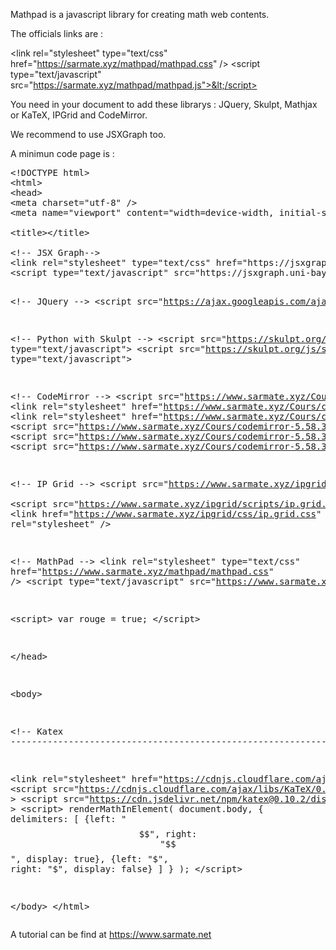 

Mathpad is a javascript library for creating math web contents.

The officials links are :


&lt;link rel="stylesheet" type="text/css" href="https://sarmate.xyz/mathpad/mathpad.css" />
&lt;script type="text/javascript" src="https://sarmate.xyz/mathpad/mathpad.js">&lt;/script>


You need in your document to add these librarys : JQuery, Skulpt, Mathjax or KaTeX, IPGrid and CodeMirror.

We recommend to use JSXGraph too.



A minimun code page is :


<pre>
&lt;!DOCTYPE html>
&lt;html>
&lt;head>
&lt;meta charset="utf-8" />
&lt;meta name="viewport" content="width=device-width, initial-scale=1.0">

&lt;title>&lt;/title>

&lt;!-- JSX Graph-->
&lt;link rel="stylesheet" type="text/css" href="https://jsxgraph.uni-bayreuth.de/distrib/jsxgraph.css" />
&lt;script type="text/javascript" src="https://jsxgraph.uni-bayreuth.de/distrib/jsxgraphcore.js"></script>

&lt;!-- JQuery -->
&lt;script src="https://ajax.googleapis.com/ajax/libs/jquery/1/jquery.min.js"></script>

&lt;!-- Python with Skulpt -->
&lt;script src="https://skulpt.org/js/skulpt.min.js" type="text/javascript"></script> 
&lt;script src="https://skulpt.org/js/skulpt-stdlib.js" type="text/javascript"></script>

&lt;!-- CodeMirror -->
&lt;script src="https://www.sarmate.xyz/Cours/codemirror-5.58.3/lib/codemirror.js"></script>
&lt;link rel="stylesheet" href="https://www.sarmate.xyz/Cours/codemirror-5.58.3/lib/codemirror.css">
&lt;link rel="stylesheet" href="https://www.sarmate.xyz/Cours/codemirror-5.58.3/theme/abcdef.css">
&lt;script src="https://www.sarmate.xyz/Cours/codemirror-5.58.3/mode/python/python.js"></script>
&lt;script src="https://www.sarmate.xyz/Cours/codemirror-5.58.3/mode/xml/xml.js"></script>
&lt;script src="https://www.sarmate.xyz/Cours/codemirror-5.58.3/mode/javascript/javascript.js"></script>

&lt;!-- IP Grid -->
&lt;script src="https://www.sarmate.xyz/ipgrid/scripts/jquery-ui-1.9.2.custom.min.js"></script>    
&lt;script src="https://www.sarmate.xyz/ipgrid/scripts/ip.grid.js"></script>
&lt;link href="https://www.sarmate.xyz/ipgrid/css/ip.grid.css" rel="stylesheet" />

&lt;!-- MathPad -->
&lt;link rel="stylesheet" type="text/css" href="https://www.sarmate.xyz/mathpad/mathpad.css" />
&lt;script type="text/javascript" src="https://www.sarmate.xyz/mathpad/mathpad.js"></script>

&lt;script>
var rouge = true;
&lt;/script>


&lt;/head>

&lt;body>





&lt;!-- Katex ------------------------------------------------------------------------>



&lt;link rel="stylesheet" href="https://cdnjs.cloudflare.com/ajax/libs/KaTeX/0.9.0/katex.min.css">
&lt;script src="https://cdnjs.cloudflare.com/ajax/libs/KaTeX/0.9.0/katex.min.js" ></script>
&lt;script src="https://cdn.jsdelivr.net/npm/katex@0.10.2/dist/contrib/auto-render.min.js" ></script>
&lt;script>
renderMathInElement(
	document.body,
	{
		delimiters: [
			{left: "$$", right: "$$", display: true},
			{left: "$", right: "$", display: false}
		]
	}
);
&lt;/script>


&lt;/body>
&lt;/html>
</pre>












A tutorial can be find at https://www.sarmate.net




















